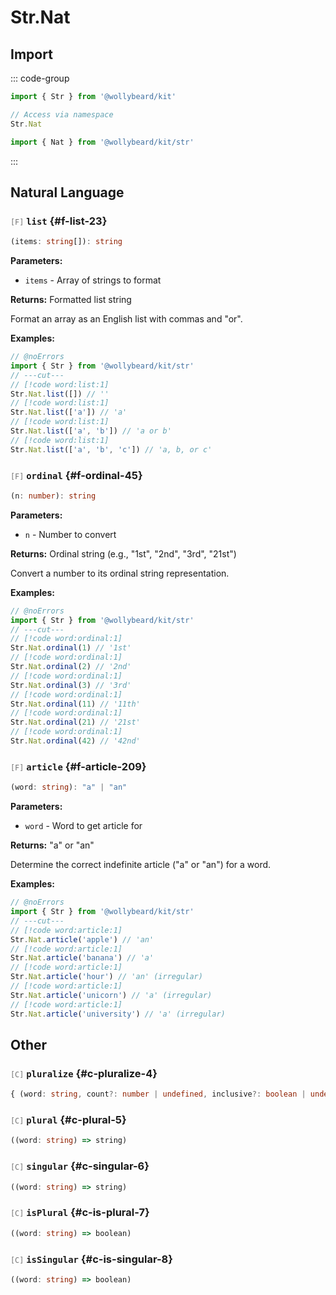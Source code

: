 # Str.Nat

## Import

::: code-group

```typescript [Namespace]
import { Str } from '@wollybeard/kit'

// Access via namespace
Str.Nat
```

```typescript [Barrel]
import { Nat } from '@wollybeard/kit/str'
```

:::

## Natural Language

### <span style="opacity: 0.6; font-weight: normal; font-size: 0.85em;">`[F]`</span> `list`<SourceLink inline href="https://github.com/jasonkuhrt/kit/blob/main/./src/domains/str/nat/nat.ts#L23" /> {#f-list-23}

```typescript
(items: string[]): string
```

**Parameters:**

- `items` - Array of strings to format

**Returns:** Formatted list string

Format an array as an English list with commas and "or".

**Examples:**

```typescript twoslash
// @noErrors
import { Str } from '@wollybeard/kit/str'
// ---cut---
// [!code word:list:1]
Str.Nat.list([]) // ''
// [!code word:list:1]
Str.Nat.list(['a']) // 'a'
// [!code word:list:1]
Str.Nat.list(['a', 'b']) // 'a or b'
// [!code word:list:1]
Str.Nat.list(['a', 'b', 'c']) // 'a, b, or c'
```

### <span style="opacity: 0.6; font-weight: normal; font-size: 0.85em;">`[F]`</span> `ordinal`<SourceLink inline href="https://github.com/jasonkuhrt/kit/blob/main/./src/domains/str/nat/nat.ts#L45" /> {#f-ordinal-45}

```typescript
(n: number): string
```

**Parameters:**

- `n` - Number to convert

**Returns:** Ordinal string (e.g., "1st", "2nd", "3rd", "21st")

Convert a number to its ordinal string representation.

**Examples:**

```typescript twoslash
// @noErrors
import { Str } from '@wollybeard/kit/str'
// ---cut---
// [!code word:ordinal:1]
Str.Nat.ordinal(1) // '1st'
// [!code word:ordinal:1]
Str.Nat.ordinal(2) // '2nd'
// [!code word:ordinal:1]
Str.Nat.ordinal(3) // '3rd'
// [!code word:ordinal:1]
Str.Nat.ordinal(11) // '11th'
// [!code word:ordinal:1]
Str.Nat.ordinal(21) // '21st'
// [!code word:ordinal:1]
Str.Nat.ordinal(42) // '42nd'
```

### <span style="opacity: 0.6; font-weight: normal; font-size: 0.85em;">`[F]`</span> `article`<SourceLink inline href="https://github.com/jasonkuhrt/kit/blob/main/./src/domains/str/nat/nat.ts#L209" /> {#f-article-209}

```typescript
(word: string): "a" | "an"
```

**Parameters:**

- `word` - Word to get article for

**Returns:** "a" or "an"

Determine the correct indefinite article ("a" or "an") for a word.

**Examples:**

```typescript twoslash
// @noErrors
import { Str } from '@wollybeard/kit/str'
// ---cut---
// [!code word:article:1]
Str.Nat.article('apple') // 'an'
// [!code word:article:1]
Str.Nat.article('banana') // 'a'
// [!code word:article:1]
Str.Nat.article('hour') // 'an' (irregular)
// [!code word:article:1]
Str.Nat.article('unicorn') // 'a' (irregular)
// [!code word:article:1]
Str.Nat.article('university') // 'a' (irregular)
```

## Other

### <span style="opacity: 0.6; font-weight: normal; font-size: 0.85em;">`[C]`</span> `pluralize`<SourceLink inline href="https://github.com/jasonkuhrt/kit/blob/main/./src/domains/str/nat/nat.ts#L4" /> {#c-pluralize-4}

```typescript
{ (word: string, count?: number | undefined, inclusive?: boolean | undefined): string; plural(word: string): string; singular(word: string): string; addPluralRule(rule: Rule, replacement: string): void; addSingularRule(rule: Rule, replacement: string): void; addIrregularRule(single: string, plural: string): void; addUncountableRule(rule: Rule): void; isPlural(word: string): boolean; isSingular(word: string): boolean; }
```

### <span style="opacity: 0.6; font-weight: normal; font-size: 0.85em;">`[C]`</span> `plural`<SourceLink inline href="https://github.com/jasonkuhrt/kit/blob/main/./src/domains/str/nat/nat.ts#L5" /> {#c-plural-5}

```typescript
((word: string) => string)
```

### <span style="opacity: 0.6; font-weight: normal; font-size: 0.85em;">`[C]`</span> `singular`<SourceLink inline href="https://github.com/jasonkuhrt/kit/blob/main/./src/domains/str/nat/nat.ts#L6" /> {#c-singular-6}

```typescript
((word: string) => string)
```

### <span style="opacity: 0.6; font-weight: normal; font-size: 0.85em;">`[C]`</span> `isPlural`<SourceLink inline href="https://github.com/jasonkuhrt/kit/blob/main/./src/domains/str/nat/nat.ts#L7" /> {#c-is-plural-7}

```typescript
((word: string) => boolean)
```

### <span style="opacity: 0.6; font-weight: normal; font-size: 0.85em;">`[C]`</span> `isSingular`<SourceLink inline href="https://github.com/jasonkuhrt/kit/blob/main/./src/domains/str/nat/nat.ts#L8" /> {#c-is-singular-8}

```typescript
((word: string) => boolean)
```
